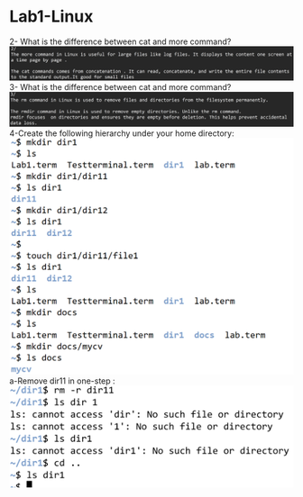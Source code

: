 # Lab1-Linux
2- What is the difference between cat and more command?
  ![Image Alt](https://github.com/Taghreeda20/Lab1-Linux/blob/c3b99842333eefbf6ebddd7a8bbdfb961e39500f/Screenshot%202025-04-05%20222828.png)
3- What is the difference between cat and more command?
 ![Image Alt](https://github.com/Taghreeda20/Lab1-Linux/blob/b7fb229ce67238b1dee93b456247bbb5f1714b58/Screenshot%202025-04-05%20225134.png)
 4-Create the following hierarchy under your home directory:
 ![Image Alt](https://github.com/Taghreeda20/Lab1-Linux/blob/9418eefe0041f38edc8dbfda4ea4cb6a24f34937/Screenshot%202025-04-05%20213319.png)
  a-Remove dir11 in one-step : 
     ![Image Alt](https://github.com/Taghreeda20/Lab1-Linux/blob/2b9fb82545302d6da45929ed74b7e31a5f224954/Screenshot%202025-04-05%20221356.png)
